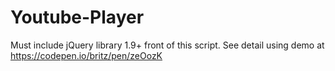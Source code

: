 # Youtube-Player

Must include jQuery library 1.9+ front of this script.
See detail using demo at https://codepen.io/britz/pen/zeOozK
